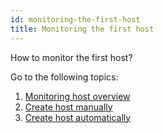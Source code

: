 ```yaml
---
id: monitoring-the-first-host
title: Monitoring the first host
---
```


How to monitor the first host?

Go to the following topics:

1. [Monitoring host overview](../../monitoring-resources/monitoring-hosts/monitoring-host.md)
2. [Create host manually](../../monitoring-resources/monitoring-hosts/create-host-manually.md)
3. [Create host automatically](../../monitoring-resources/monitoring-hosts/create-host-automatically.md)
